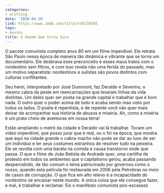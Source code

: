 ```yaml
---
categories:
- writting
date: '2020-04-26'
link: https://www.imdb.com/title/tt0178585
tags:
- movies
title: O Homem Que Virou Suco
---
```


O pacote comunista completo anos 80 em um filme imperdível. Ele retrata São Paulo nessa época de maneira tão dinâmica e vibrante que se torna um documentário. Ele desbrava esse preconceito e esses maus tratos com o nordestino sem filtros, e com isso revela não uma ferida do passado, mas um motivo separatista: nordestinos e sulistas são povos distintos com culturas conflitantes.

Seu herói, interpretado por José Dummont, faz Deraldo e Severino, o mesmo cabra da peste em reencarnações que levaram linhas da vida distintas. Um deles quer ser poeta na grande capital e trabalhar que é bom nada. O outro quer o poder acima de tudo e acaba sendo mau visto por todos os lados. O poeta é repentista, e de repente você não quer mais deixar de acompanhar sua história de abusos e miséria. Ah, como a miséria é um prato cheio de aventuras em nossa terra!

Estão ampliando o metrô da cidade e Deraldo vai lá trabalhar. Tocam um vídeo imperdível, que posso jurar que é real, ou o foi na época, que mostra que aqui na cidade grande o cabra-macho não pode se dar ao luxo de ser um indivíduo e ter seus costumes estranhos de resolver tudo na peixeira. Ele se revolta com uma barata na comida e causa transtorno onde que passa. O que o filme de João Batista de Andrade quer, uma cartilha de protesto em todos os ambientes que o capitalismo gerou, acaba passando despercebido, de tão comum o tema patrocinado por governos como o nosso, quando esta película foi restaurada em 2006 pela Petrobras no meio de casos de corrupção. O que fica em alto relevo é a incapacidade do nordestino se encaixar neste mundo. A única coisa que ele consegue fazer, e mal, é trabalhar e reclamar. Eis o manifesto comunista pós-escassez.